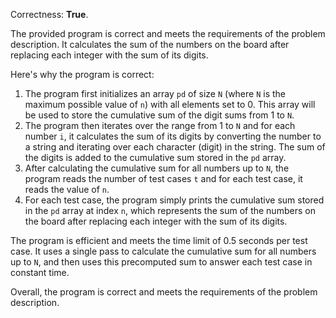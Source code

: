 Correctness: **True**.

The provided program is correct and meets the requirements of the problem description. It calculates the sum of the numbers on the board after replacing each integer with the sum of its digits.

Here's why the program is correct:

1.  The program first initializes an array `pd` of size `N` (where `N` is the maximum possible value of `n`) with all elements set to 0. This array will be used to store the cumulative sum of the digit sums from 1 to `N`.
2.  The program then iterates over the range from 1 to `N` and for each number `i`, it calculates the sum of its digits by converting the number to a string and iterating over each character (digit) in the string. The sum of the digits is added to the cumulative sum stored in the `pd` array.
3.  After calculating the cumulative sum for all numbers up to `N`, the program reads the number of test cases `t` and for each test case, it reads the value of `n`.
4.  For each test case, the program simply prints the cumulative sum stored in the `pd` array at index `n`, which represents the sum of the numbers on the board after replacing each integer with the sum of its digits.

The program is efficient and meets the time limit of 0.5 seconds per test case. It uses a single pass to calculate the cumulative sum for all numbers up to `N`, and then uses this precomputed sum to answer each test case in constant time.

Overall, the program is correct and meets the requirements of the problem description.